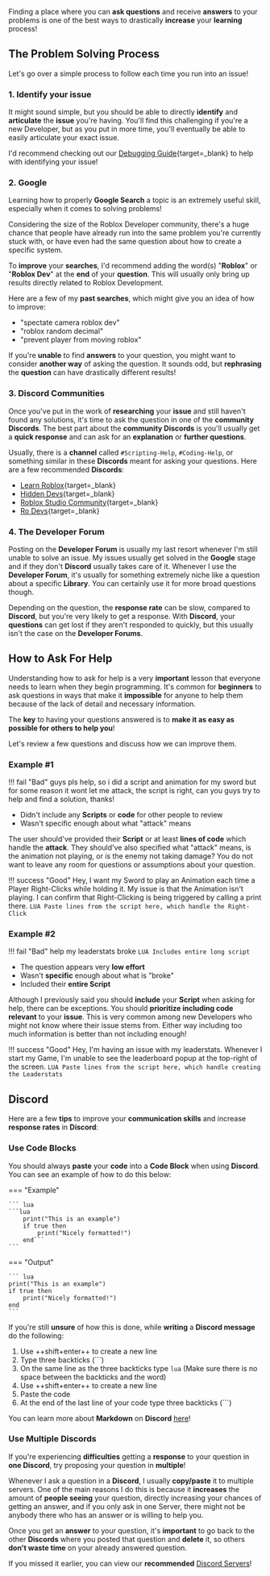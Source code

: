 Finding a place where you can **ask questions** and receive **answers** to your problems is one of the best ways to drastically **increase** your **learning** process!

## The Problem Solving Process

Let's go over a simple process to follow each time you run into an issue!

### 1. Identify your issue

It might sound simple, but you should be able to directly **identify** and **articulate** the **issue** you're having. You'll find this challenging if you're a new Developer, but as you put in more time, you'll eventually be able to easily articulate your exact issue.

I'd recommend checking out our [Debugging Guide](#){target=_blank} to help with identifying your issue!

### 2. Google

Learning how to properly **Google Search** a topic is an extremely useful skill, especially when it comes to solving problems!

Considering the size of the Roblox Developer community, there's a huge chance that people have already run into the same problem you're currently stuck with, or have even had the same question about how to create a specific system.

To **improve** your **searches**, I'd recommend adding the word(s) "**Roblox**" or "**Roblox Dev**" at the **end** of your **question**. This will usually only bring up results directly related to Roblox Development.

Here are a few of my **past searches**, which might give you an idea of how to improve:

* "spectate camera roblox dev"
* "roblox random decimal"
* "prevent player from moving roblox"

If you're **unable** to find **answers** to your question, you might want to consider **another way** of asking the question. It sounds odd, but **rephrasing** the **question** can have drastically different results!

### 3. Discord Communities

Once you've put in the work of **researching** your **issue** and still haven't found any solutions, it's time to ask the question in one of the **community Discords**. The best part about the **community Discords** is you'll usually get a **quick response** and can ask for an **explanation** or **further questions**.

Usually, there is a **channel** called `#Scripting-Help`, `#Coding-Help`, or something similar in these **Discords** meant for asking your questions. Here are a few recommended **Discords**:

* [Learn Roblox](https://discord.gg/bfrANMFP8J){target=_blank}
* [Hidden Devs](https://discord.gg/hd){target=_blank}
* [Roblox Studio Community](https://discord.gg/robloxstudio){target=_blank}
* [Ro Devs](https://discord.gg/rodevs){target=_blank}

### 4. The Developer Forum

Posting on the **Developer Forum** is usually my last resort whenever I'm still unable to solve an issue. My issues usually get solved in the **Google** stage and if they don't **Discord** usually takes care of it. Whenever I use the **Developer Forum**, it's usually for something extremely niche like a question about a specific **Library**. You can certainly use it for more broad questions though.

Depending on the question, the **response rate** can be slow, compared to **Discord**, but you're very likely to get a response. With **Discord**, your **questions** can get lost if they aren't responded to quickly, but this usually isn't the case on the **Developer Forums**.

## How to Ask For Help

Understanding how to ask for help is a very **important** lesson that everyone needs to learn when they begin programming. It's common for **beginners** to ask questions in ways that make it **impossible** for anyone to help them because of the lack of detail and necessary information.

The **key** to having your questions answered is to **make it as easy as possible for others to help you**!

Let's review a few questions and discuss how we can improve them.

### Example #1

!!! fail "Bad"
    guys pls help, so i did a script and animation for my sword but for some reason it wont let me attack, the script is right, can you guys try to help and find a solution, thanks!

* Didn't include any **Scripts** or **code** for other people to review
* Wasn't specific enough about what "attack" means

The user should've provided their **Script** or at least **lines of code** which handle the **attack**. They should've also specified what "attack" means, is the animation not playing, or is the enemy not taking damage? You do not want to leave any room for questions or assumptions about your question.

!!! success "Good"
    Hey, I want my Sword to play an Animation each time a Player Right-Clicks while holding it. My issue is that the Animation isn't playing. I can confirm that Right-Clicking is being triggered by calling a print there.
    ```LUA
    Paste lines from the script here, which handle the Right-Click
    ```

### Example #2

!!! fail "Bad"
    help my leaderstats broke
    ```LUA
    Includes entire long script
    ```


* The question appears very **low effort**
* Wasn't **specific** enough about what is "broke"
* Included their **entire Script**

Although I previously said you should **include** your **Script** when asking for help, there can be exceptions. You should **prioritize including code relevant** to your **issue**. This is very common among new Developers who might not know where their issue stems from. Either way including too much information is better than not including enough!

!!! success "Good"
    Hey, I'm having an issue with my leaderstats. Whenever I start my Game, I'm unable to see the leaderboard popup at the top-right of the screen.
    ```LUA
    Paste lines from the script here, which handle creating the Leaderstats
    ```

## Discord

Here are a few **tips** to improve your **communication skills** and increase **response rates** in **Discord**:

### Use Code Blocks

You should always **paste** your **code** into a **Code Block** when using **Discord**. You can see an example of how to do this below:

=== "Example"

    ``` lua
    ```lua
        print("This is an example")
        if true then
            print("Nicely formatted!")
        end‎```
    ```
=== "Output"

    ``` lua
    print("This is an example")
    if true then
        print("Nicely formatted!")
    end
    ```

If you're still **unsure** of how this is done, while **writing** a **Discord message** do the following:

1. Use ++shift+enter++ to create a new line
2. Type three backticks (```)
3. On the same line as the three backticks type `lua` (Make sure there is no space between the backticks and the word)
4. Use ++shift+enter++ to create a new line
5. Paste the code
7. At the end of the last line of your code type three backticks (```)

You can learn more about **Markdown** on **Discord** [here](https://support.discord.com/hc/en-us/articles/210298617-Markdown-Text-101-Chat-Formatting-Bold-Italic-Underline-)!

### Use Multiple Discords

If you're experiencing **difficulties** getting a **response** to your question in **one Discord**, try proposing your question in **multiple**!

Whenever I ask a question in a **Discord**, I usually **copy/paste** it to multiple servers. One of the main reasons I do this is because it **increases** the amount of **people seeing** your question, directly increasing your chances of getting an answer, and if you only ask in one Server, there might not be anybody there who has an answer or is willing to help you.

Once you get an **answer** to your question, it's **important** to go back to the other **Discords** where you posted that question and **delete** it, so others **don't waste time** on your already answered question.

If you missed it earlier, you can view our **recommended** [Discord Servers](#3-discord-communities)!